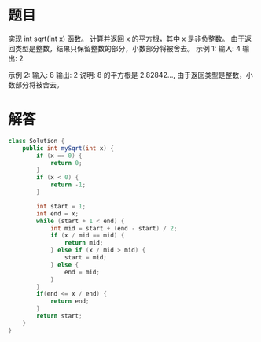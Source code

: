 # 题目
实现 int sqrt(int x) 函数。 
计算并返回 x 的平方根，其中 x 是非负整数。 
由于返回类型是整数，结果只保留整数的部分，小数部分将被舍去。 
示例 1: 
输入: 4
输出: 2

示例 2: 
输入: 8
输出: 2
说明: 8 的平方根是 2.82842..., 由于返回类型是整数，小数部分将被舍去。


# 解答
```java 
class Solution {
    public int mySqrt(int x) {
        if (x == 0) {
            return 0;
        }
        if (x < 0) {
            return -1;
        }

        int start = 1;
        int end = x;
        while (start + 1 < end) {
            int mid = start + (end - start) / 2;
            if (x / mid == mid) {
                return mid;
            } else if (x / mid > mid) {
                start = mid;
            } else {
                end = mid;
            }
        }
        if(end <= x / end) {
            return end;
        }
        return start;
    }
}
```